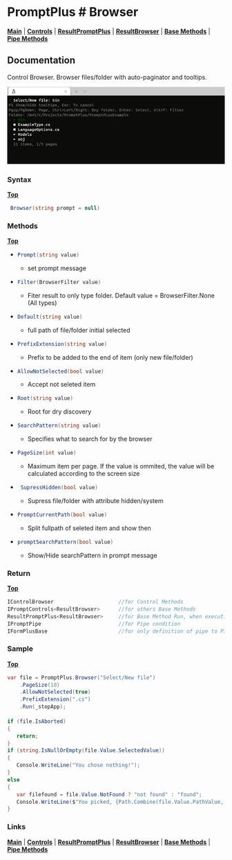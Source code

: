 # PromptPlus # Browser
[**Main**](index.md#help) | 
[**Controls**](index.md#apis) |
[**ResultPromptPlus**](resultpromptplus) |
[**ResultBrowser**](resultbrowser) |
[**Base Methods**](basemethods) |
[**Pipe Methods**](pipemethods)


## Documentation
Control Browser. Browser files/folder with auto-paginator and tooltips.

![](./images/Browser.gif)

### Syntax
[**Top**](#promptplus--browser)

```csharp
 Browser(string prompt = null)
 ```

### Methods
[**Top**](#promptplus--browser)

- ```csharp
  Prompt(string value)
  ``` 
  - set prompt message 
- ```csharp
  Filter(BrowserFilter value)
    ```
    - Fiter result to only type folder. Default value = BrowserFilter.None (All types)   

- ```csharp
  Default(string value)
    ```
    - full path of file/folder initial selected
- ```csharp
  PrefixExtension(string value)
    ```
    - Prefix to be added to the end of item (only new file/folder)
- ```csharp
  AllowNotSelected(bool value)
    ```
    - Accept not seleted item
- ```csharp
  Root(string value)
    ```
    - Root for dry discovery
- ```csharp
  SearchPattern(string value)
    ```
    - Specifies what to search for by the browser
- ```csharp
  PageSize(int value)
    ```
    - Maximum item per page. If the value is ommited, the value will be calculated according to the screen size 
- ```csharp
   SupressHidden(bool value)
    ```
    - Supress file/folder with attribute hidden/system
- ```csharp
  PromptCurrentPath(bool value)
    ```
    - Split fullpath of seleted item and show then
- ```csharp
  promptSearchPattern(bool value)
    ```
    - Show/Hide searchPattern in prompt message

### Return
[**Top**](#promptplus--browser)

```csharp
IControlBrowser                     //for Control Methods
IPromptControls<ResultBrowser>      //for others Base Methods
ResultPromptPlus<ResultBrowser>     //for Base Method Run, when execution is direct 
IPromptPipe                         //for Pipe condition 
IFormPlusBase                       //for only definition of pipe to Pipeline Control
```

### Sample
[**Top**](#promptplus--browser)

```csharp
var file = PromptPlus.Browser("Select/New file")
    .PageSize(10)
    .AllowNotSelected(true)
    .PrefixExtension(".cs")
    .Run(_stopApp);

if (file.IsAborted)
{
   return;
}
if (string.IsNullOrEmpty(file.Value.SelectedValue))
{
   Console.WriteLine("You chose nothing!");
}
else
{
   var filefound = file.Value.NotFound ? "not found" : "found";
   Console.WriteLine($"You picked, {Path.Combine(file.Value.PathValue, file.Value.SelectedValue)} and {filefound}");
}
```

### Links
[**Main**](index.md#help) | 
[**Controls**](index.md#apis) |
[**ResultPromptPlus**](resultpromptplus) |
[**ResultBrowser**](resultbrowser) |
[**Base Methods**](basemethods) |
[**Pipe Methods**](pipemethods)
